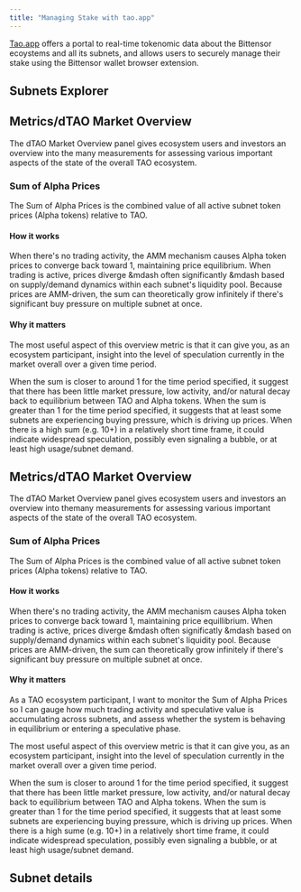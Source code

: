 ```yaml
---
title: "Managing Stake with tao.app"
---
```


[Tao.app](https://tao.app) offers a portal to real-time tokenomic data about the Bittensor ecoystems and all its subnets, and allows users to securely manage their stake using the Bittensor wallet browser extension.

## Subnets Explorer

## Metrics/dTAO Market Overview

The dTAO Market Overview panel gives ecosystem users and investors an overview into the many measurements for assessing various important aspects of the state of the overall TAO ecosystem. 

### Sum of Alpha Prices

The Sum of Alpha Prices is the combined value of all active subnet token prices (Alpha tokens) relative to TAO. 

#### How it works

When there's no trading activity, the AMM mechanism causes Alpha token prices to converge back toward 1, maintaining price equilibrium.
When trading is active, prices diverge &mdash often significantly &mdash based on supply/demand dynamics within each subnet's liquidity pool.
Because prices are AMM-driven, the sum can theoretically grow infinitely if there's significant buy pressure on multiple subnet at once.

#### Why it matters

The most useful aspect of this overview metric is that it can give you, as an ecosystem participant, insight into the level of speculation currently in the market overall over a given time period.

When the sum is closer to around 1 for the time period specified, it suggest that there has been little market pressure, low activity, and/or natural decay back to equilibrium between TAO and Alpha tokens.
When the sum is greater than 1 for the time period specified, it suggests that at least some subnets are experiencing buying pressure, which is driving up prices.
When there is a high sum (e.g. 10+) in a relatively short time frame, it could indicate widespread speculation, possibly even signaling a bubble, or at least high usage/subnet demand.

## Metrics/dTAO Market Overview

The dTAO Market Overview panel gives ecosystem users and investors an overview into themany measurements for assessing various important aspects of the state of the overall TAO ecosystem. 

### Sum of Alpha Prices

The Sum of Alpha Prices is the combined value of all active subnet token prices (Alpha tokens) relative to TAO. 

#### How it works

When there's no trading activity, the AMM mechanism causes Alpha token prices to converge back toward 1, maintaining price equillibrium.
When trading is active, prices diverge &mdash often significatly &mdash based on supply/demand dynamics within each subnet's liquidity pool.
Because prices are AMM-driven, the sum can theoretically grow infinitely if there's significant buy pressure on multiple subnet at once.

#### Why it matters

As a TAO ecosystem participant, I want to monitor the Sum of Alpha Prices so I can gauge how much trading activity and speculative value is accumulating across subnets, and assess whether the system is behaving in equilibrium or entering a speculative phase.

The most useful aspect of this overview metric is that it can give you, as an ecosystem participant, insight into the level of speculation currently in the market overall over a given time period.

When the sum is closer to around 1 for the time period specified, it suggest that there has been little market pressure, low activity, and/or natural decay back to equilibrium between TAO and Alpha tokens.
When the sum is greater than 1 for the time period specified, it suggests that at least some subnets are experiencing buying pressure, which is driving up prices.
When there is a high sume (e.g. 10+) in a relatively short time frame, it could indicate widespread speculation, possibly even signaling a bubble, or at least high usage/subnet demand.

## Subnet details
